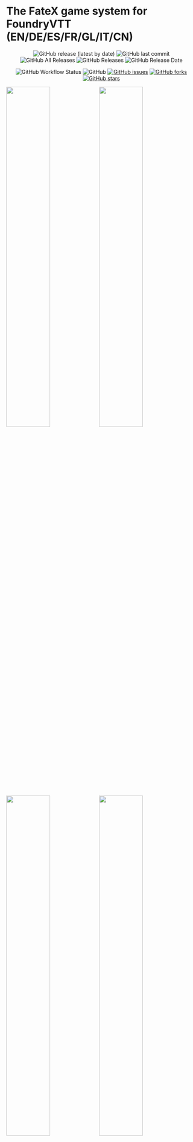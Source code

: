 # The FateX game system for FoundryVTT (EN/DE/ES/FR/GL/IT/CN)

<p align="center">
<img alt="GitHub release (latest by date)" src="https://img.shields.io/github/v/release/anvil-vtt/fatex"> <img alt="GitHub last commit" src="https://img.shields.io/github/last-commit/anvil-vtt/fatex"> <img alt="GitHub All Releases" src="https://img.shields.io/github/downloads/anvil-vtt/fatex/total" /> <img alt="GitHub Releases" src="https://img.shields.io/github/downloads/anvil-vtt/fatex/latest/total" /> <img alt="GitHub Release Date" src="https://img.shields.io/github/release-date/anvil-vtt/fatex?label=latest%20release" /> 
</p>
<p align="center">
<img alt="GitHub Workflow Status" src="https://img.shields.io/github/workflow/status/anvil-vtt/fatex/FateX%20CI"> <img alt="GitHub" src="https://img.shields.io/github/license/anvil-vtt/fatex"> <a href="https://github.com/anvil-vtt/FateX/issues"><img alt="GitHub issues" src="https://img.shields.io/github/issues/anvil-vtt/FateX"></a> <a href="https://github.com/anvil-vtt/FateX/network"><img alt="GitHub forks" src="https://img.shields.io/github/forks/anvil-vtt/FateX"></a> <a href="https://github.com/anvil-vtt/FateX/stargazers"><img alt="GitHub stars" src="https://img.shields.io/github/stars/anvil-vtt/FateX"></a> 
</p>

<p>
<img src="https://user-images.githubusercontent.com/1428943/92243016-077db880-eec1-11ea-95e9-20881f5869cd.jpg" width="48%" /> <img src="https://user-images.githubusercontent.com/1428943/92243022-0b113f80-eec1-11ea-9594-50f02ad6d719.jpg" width="48%" /> <img src="https://user-images.githubusercontent.com/1428943/92243024-0c426c80-eec1-11ea-983e-429ba5fc6cd3.jpg" width="48%" /> <img src="https://user-images.githubusercontent.com/1428943/92244504-4d3b8080-eec3-11ea-8f90-662bc1bf8bb6.jpg" width="48%" />
</p>

FateX is the **extended Fate game system** for FoundryVTT. This system allows you to play **any Fate game you want**.
It provides default options for playing **Fate Core, Fate Accelerated, and Fate Condensed**, but can be used in **all its derivative systems too**.

You're able to define your own aspects, skill lists, stress tracks, consequences, conditions, stunts, extras, and more.

Using the **"Actor template system"**, you're able to create and manage multiple templates which new actors may be based on.
This allows you to have different base-sheets for PCs, NPCs, monsters, and any other type of character you can imagine.

It's possible to use **different mechanics** for different character types. For example: while PCs may have core-style stress tracks **(1,2,3,4)**, NPCs could have condensed style stress tracks **(1,1,1,1)**. You're fully flexible to play the Fate game **you** want.


## Installation
**Manifest URL**: https://github.com/anvil-vtt/FateX/releases/latest/download/system.json

For manual installation, use the provided manifest URL in the "*Install System*" popup window while managing game systems.

## Translations

#### German:
* System translation provided by E1Camino#4300 and hauke#9245
* German Fate translation by Uhrwerk Verlag

> Deutsche Ausgabe Fate Core und Turbo Fate:
> www.uhrwerk-verlag.de • info@uhrwerk-verlag.de   
> © Uhrwerk Verlag 2015 Authorized translation of the English edition

> Deusches SRD:
> https://srd.faterpg.de/ unter CC-BY 3.0 Lizenz
 
 
#### Spanish
* System translation provided by patoarayas#8224 (supported by qarkeed#5885)
* Spanish Fate Core and Accelerated translation by Nosolorol
* Spanish Fate Condensed translation by 1d12monos
  
> Edición en Español de Fate básico y acelerado:
> www.nosolorol.es • atencionalcliente@nosolorol.com 
> Copyright © 2015 Nosolorol, S.L. por la edición en castellano.

> SRD en Español de Fate Condensado:
> https://fate.1d12monos.com/ bajo licencia CC-BY 4.0


#### French
* System translation provided by Cougy#6185 (supported by orome#4359)

> Le Fate Core System, Fate System Toolkit et Fate Accelerated Edition (que vous pouvez retrouver sur http://www.faterpg.com), produits de Evil Hat Productions, LLC, développés, écrits et édités par Leonard  Balsera, Brian Engard, Jeremy Keller, Ryan Macklin, Mike Olson, Clark Valentine, Amanda Valentine, Fred Hicks et Rob Donoghue sont sous licence d’utilisation Creative Commons Attribution 3.0 Unported. 
> Le SRD français est lui-même sous licence Creative Commons Attribution 3.0 non transposé (http://creativecommons.org/licenses/by/3.0/deed.fr), par Philippe Marichal, Alain Dutech, Jean-Christophe Cubertafon, Geoffrey Sanchez, “Casque Noir”, Maxime Moraine, Thomas Pereira, Mickael Houet, Gabriel Ollier et François Enders. 

> SRD français: 
> https://fate-srd.fr/ sous licence CC-BY 3.0 (https://fate-srd.fr/wikifate/licence)


#### Galician
* System translation provided at the [foundryvtt-gl](http://github.com/xurxodiz/foundryvtt-gl) package
* Fate Core/Accelered/Condensed translation by xurxodiz#5885

#### Italian

* System translation provided by smoothingplane#6772
* Italian Fate translation by [Dreamlord Games](https://www.dreamlord.it/)
> Quest’opera si basa su “Fate Core System” e su “Fate Accelerated Edition”, sviluppati, scritti ed editati da Leonard Balsera, Brian Engard, Jeremy Keller, Ryan Macklin, Mike Olson, Clark Valentine, Amanda Valentine, Fred Hicks e Robert Donoghue, su “Fate System Toolkit”, sviluppato scritto ed editato da Robert Donoghue, Brian Engard, Brennan Taylor, Mike Olson, Mark Diaz Truman, Fred Hicks e Matthew Gandy, e su “Fate Adversary Toolkit”, sviluppato, scritto ed editato da Brian Engard, Lara Turner, Joshua Yearsley e Anna Meade, prodotti dalla Evil Hat Productions, LLC e potete trovare qui (http://www.faterpg.com/), e sulla loro traduzione italiana, effettuata da Fateitalia.it e pubblicata da Dreamlord Games, e distribuiti sotto la licenza Creative Commons Attribuzione 3.0 (http://creativecommons.org/licenses/by/3.0/).

> SRD italiano: https://www.fateitalia.it/ con licenza CC-BY 3.0 (https://www.fateitalia.it/fatesrdccbyitalicenza/)

#### Chinese
* System translation provided by [Nowpaper](https://github.com/Nowpaper)

---

A big thank you to all who are contributing translations! You're a great help to the international Fate community! ❤️

If your language isn't represented yet and would like to contribute, please don't hesitate and contact Daddi#2888 on Discord or create a new pull request. 

## License

Copyright (c) 2020 Patrick Bauer

Permission is hereby granted, free of charge, to any person obtaining a copy
of this software and associated documentation files (the "Software"), to deal
in the Software without restriction, including without limitation the rights
to use, copy, modify, merge, publish, distribute, sublicense, and/or sell
copies of the Software, and to permit persons to whom the Software is
furnished to do so, subject to the following conditions:

The above copyright notice and this permission notice shall be included in all
copies or substantial portions of the Software.

THE SOFTWARE IS PROVIDED "AS IS", WITHOUT WARRANTY OF ANY KIND, EXPRESS OR
IMPLIED, INCLUDING BUT NOT LIMITED TO THE WARRANTIES OF MERCHANTABILITY,
FITNESS FOR A PARTICULAR PURPOSE AND NONINFRINGEMENT. IN NO EVENT SHALL THE
AUTHORS OR COPYRIGHT HOLDERS BE LIABLE FOR ANY CLAIM, DAMAGES OR OTHER
LIABILITY, WHETHER IN AN ACTION OF CONTRACT, TORT OR OTHERWISE, ARISING FROM,
OUT OF OR IN CONNECTION WITH THE SOFTWARE OR THE USE OR OTHER DEALINGS IN THE
SOFTWARE.

---

This work is based on Fate Core System and Fate Accelerated Edition (found at http://www.faterpg.com/), products of Evil Hat Productions, LLC, developed, authored, and edited by Leonard Balsera, Brian Engard, Jeremy Keller, Ryan Macklin, Mike Olson, Clark Valentine, Amanda Valentine, Fred Hicks, and Rob Donoghue, and licensed for our use under the Creative Commons Attribution 3.0 Unported license (http://creativecommons.org/licenses/by/3.0/).

This work is based on Fate Condensed (found at http://www.faterpg.com/), a product of Evil Hat Productions, LLC, developed, authored, and edited by PK Sullivan, Ed Turner, Leonard Balsera, Fred Hicks, Richard Bellingham, Robert Hanz, Ryan Macklin, and Sophie Lagacé, and licensed for our use under the Creative Commons Attribution 3.0 Unported license (http://creativecommons.org/licenses/by/3.0/).

Fate™ is a trademark of Evil Hat Productions, LLC. The Powered by Fate logo is © Evil Hat Productions, LLC and is used with permission.
The Fate Core font is © Evil Hat Productions, LLC and is used with permission. The Four Actions icons were designed by Jeremy Keller.
